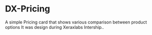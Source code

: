 # DX-Pricing
A simple Pricing card that shows various comparison between product options
It was design during Xeraxlabs Intership..
